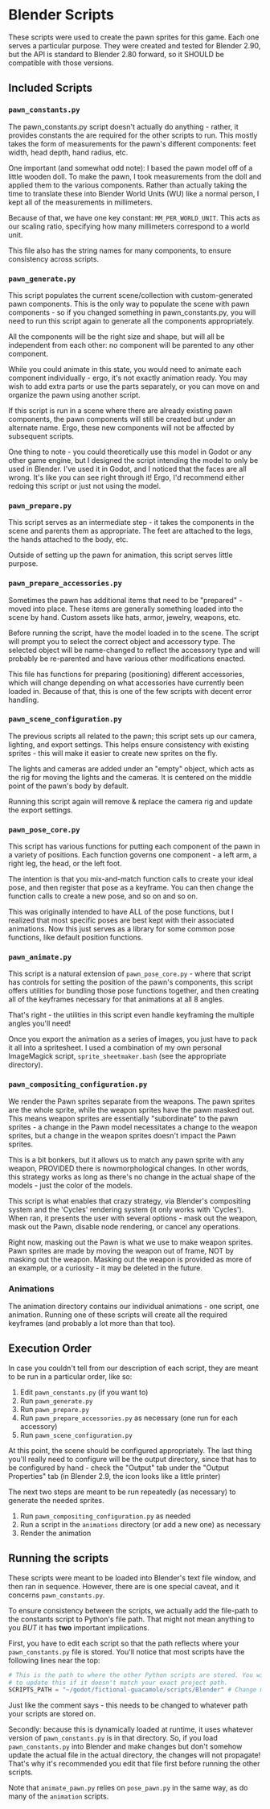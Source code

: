 # Blender Scripts

These scripts were used to create the pawn sprites for this game. Each one
serves a particular purpose. They were created and tested for Blender 2.90, but
the API is standard to Blender 2.80 forward, so it SHOULD be compatible with
those versions.

## Included Scripts

### `pawn_constants.py`
The pawn_constants.py script doesn't actually do anything - rather, it provides
constants the are required for the other scripts to run. This mostly takes the
form of measurements for the pawn's different components: feet width, head
depth, hand radius, etc.

One important (and somewhat odd note): I based the pawn model off of a little
wooden doll. To make the pawn, I took measurements from the doll and applied
them to the various components. Rather than actually taking the time to
translate these into Blender World Units (WU) like a normal person, I kept all
of the measurements in millimeters.

Because of that, we have one key constant: `MM_PER_WORLD_UNIT`. This acts as our
scaling ratio, specifying how many millimeters correspond to a world unit.

This file also has the string names for many components, to ensure consistency
across scripts. 

### `pawn_generate.py`
This script populates the current scene/collection with custom-generated pawn
components. This is the only way to populate the scene with pawn components - so
if you changed something in pawn_constants.py, you will need to run this script
again to generate all the components appropriately.

All the components will be the right size and shape, but will all be
independent from each other: no component will be parented to any other
component.

While you could animate in this state, you would need to animate each component
individually - ergo, it's not exactly animation ready. You may wish to add
extra parts or use the parts separately, or you can move on and organize the
pawn using another script.

If this script is run in a scene where there are already existing pawn
components, the pawn components will still be created but under an alternate
name. Ergo, these new components will not be affected by subsequent scripts.

One thing to note - you could theoretically use this model in Godot or any other
game engine, but I designed the script intending the model to only be used in
Blender. I've used it in Godot, and I noticed that the faces are all wrong.
It's like you can see right through it! Ergo, I'd recommend either redoing this
script or just not using the model. 

### `pawn_prepare.py`
This script serves as an intermediate step - it takes the components in the
scene and parents them as appropriate. The feet are attached to the legs, the
hands attached to the body, etc.

Outside of setting up the pawn for animation, this script serves little
purpose.

### `pawn_prepare_accessories.py`
Sometimes the pawn has additional items that need to be "prepared" - moved into
place. These items are generally something loaded into the scene by hand. Custom
assets like hats, armor, jewelry, weapons, etc.

Before running the script, have the model loaded in to the scene. The script will
prompt you to select the correct object and accessory type. The selected object
will be name-changed to reflect the accessory type and will probably be
re-parented and have various other modifications enacted.

This file has functions for preparing (positioning) different accessories, which
will change depending on what accessories have currently been loaded in. Because
of that, this is one of the few scripts with decent error handling.

### `pawn_scene_configuration.py`
The previous scripts all related to the pawn; this script sets up our camera,
lighting, and export settings. This helps ensure consistency with existing
sprites - this will make it easier to create new sprites on the fly.

The lights and cameras are added under an "empty" object, which acts as the rig
for moving the lights and the cameras. It is centered on the middle point of
the pawn's body by default.

Running this script again will remove & replace the camera rig and update the
export settings.

### `pawn_pose_core.py`
This script has various functions for putting each component of the pawn in a
variety of positions. Each function governs one component - a left arm, a right
leg, the head, or the left foot.

The intention is that you mix-and-match function calls to create your ideal
pose, and then register that pose as a keyframe. You can then change the
function calls to create a new pose, and so on and so on.

This was originally intended to have ALL of the pose functions, but I realized
that most specific poses are best kept with their associated animations. Now
this just serves as a library for some common pose functions, like default
position functions.

### `pawn_animate.py`
This script is a natural extension of `pawn_pose_core.py` - where that script has
controls for setting the position of the pawn's components, this script offers
utilities for bundling those pose functions together, and then creating all of
the keyframes necessary for that animations at all 8 angles.

That's right - the utilities in this script even handle keyframing the multiple
angles you'll need!

Once you export the animation as a series of images, you just have to
pack it all into a spritesheet. I used a combination of my own personal
ImageMagick script, `sprite_sheetmaker.bash` (see the appropriate directory).

### `pawn_compositing_configuration.py`
We render the Pawn sprites separate from the weapons. The pawn sprites are the
whole sprite, while the weapon sprites have the pawn masked out. This means
weapon sprites are essentially "subordinate" to the pawn sprites - a change in
the Pawn model necessitates a change to the weapon sprites, but a change in the
weapon sprites doesn't impact the Pawn sprites. 

This is a bit bonkers, but it allows us to match any pawn sprite with any
weapon, PROVIDED there is nowmorphological changes. In other words, this
strategy works as long as there's no change in the actual shape of the models - 
just the color of the models.

This script is what enables that crazy strategy, via Blender's compositing system
and the 'Cycles' rendering system (it only works with 'Cycles'). When ran, it
presents the user with several options - mask out the weapon, mask out the Pawn, 
disable node rendering, or cancel any operations. 

Right now, masking out the Pawn is what we use to make weapon sprites. Pawn
sprites are made by moving the weapon out of frame, NOT by masking out the weapon.
Masking out the weapon is provided as more of an example, or a curiosity - it may
be deleted in the future.

### Animations
The animation directory contains our individual animations - one script, one
animation. Running one of these scripts will create all the required keyframes
(and probably a lot more than that too).

## Execution Order
In case you couldn't tell from our description of each script, they are meant
to be run in a particular order, like so:

1. Edit `pawn_constants.py` (if you want to)
1. Run `pawn_generate.py`
1. Run `pawn_prepare.py`
1. Run `pawn_prepare_accessories.py` as necessary (one run for each accessory)
1. Run `pawn_scene_configuration.py`

At this point, the scene should be configured appropriately. The last thing
you'll really need to configure will be the output directory, since that has
to be configured by hand - check the "Output" tab under the "Output Properties"
tab (in Blender 2.9, the icon looks like a little printer)

The next two steps are meant to be run repeatedly (as necessary) to generate
the needed sprites.

1. Run `pawn_compositing_configuration.py` as needed
1. Run a script in the `animations` directory (or add a new one) as necessary
1. Render the animation

## Running the scripts
These scripts were meant to be loaded into Blender's text file window, and
then ran in sequence. However, there are is one special caveat, and it concerns
`pawn_constants.py`.

To ensure consistency between the scripts, we actually add the file-path to the
constants script to Python's file path. That might not mean anything to you
_BUT_ it has __two__ important implications.

First, you have to edit each script so that the path reflects where your
`pawn_constants.py` file is stored. You'll notice that most scripts have the
following lines near the top:

```Python
# This is the path to where the other Python scripts are stored. You will need
# to update this if it doesn't match your exact project path.
SCRIPTS_PATH = "~/godot/fictional-guacamole/scripts/Blender" # Change me!
```

Just like the comment says - this needs to be changed to whatever path your
scripts are stored on.

Secondly: because this is dynamically loaded at runtime, it uses whatever
version of `pawn_constants.py` is in that directory. So, if you load
`pawn_constants.py` into Blender and make changes but don't somehow update the
actual file in the actual directory, the changes will not propagate! That's why
it's recommended you edit that file first before running the other scripts.

Note that `animate_pawn.py` relies on `pose_pawn.py` in the same way, as do many
of the `animation` scripts.


